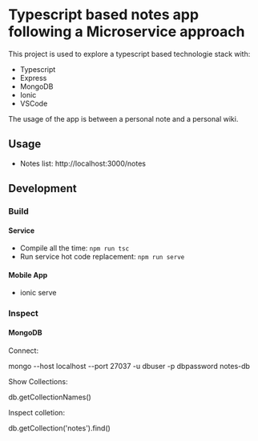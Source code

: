 # Typescript based notes app following a Microservice approach

This project is used to explore a typescript based technologie stack with:

* Typescript
* Express
* MongoDB
* Ionic
* VSCode

The usage of the app is between a personal note and a personal wiki.

## Usage

* Notes list: http://localhost:3000/notes

## Development

### Build

#### Service

* Compile all the time: `npm run tsc`
* Run service hot code replacement: `npm run serve`

#### Mobile App

* ionic serve

### Inspect

####  MongoDB

Connect: 

mongo  --host localhost --port 27037 -u dbuser -p dbpassword notes-db

Show Collections:

db.getCollectionNames()

Inspect colletion:

db.getCollection('notes').find()